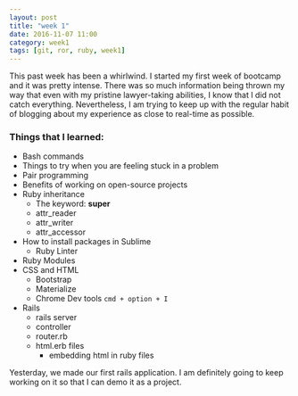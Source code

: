 ```yaml
---
layout: post
title: "week 1"
date: 2016-11-07 11:00
category: week1
tags: [git, ror, ruby, week1]
---
```

This past week has been a whirlwind. I started my first week of bootcamp and it was pretty intense. There was so much information being thrown my way that even with my pristine lawyer-taking abilities, I know that I did not catch everything. Nevertheless, I am trying to keep up with the regular habit of blogging about my experience as close to real-time as possible.  

### Things that I learned:  
  - Bash commands  
  - Things to try when you are feeling stuck in a problem  
  - Pair programming  
  - Benefits of working on open-source projects  
  - Ruby inheritance  
    + The keyword: **super**  
    + attr_reader  
    + attr_writer  
    + attr_accessor  
  - How to install packages in Sublime  
    + Ruby Linter  
  - Ruby Modules  
  - CSS and HTML  
    + Bootstrap  
    + Materialize  
    + Chrome Dev tools `cmd + option + I`  
  - Rails  
    + rails server  
    + controller  
    + router.rb  
    + html.erb files  
      * embedding html in ruby files  

Yesterday, we made our first rails application. I am definitely going to keep working on it so that I can demo it as a project.  
